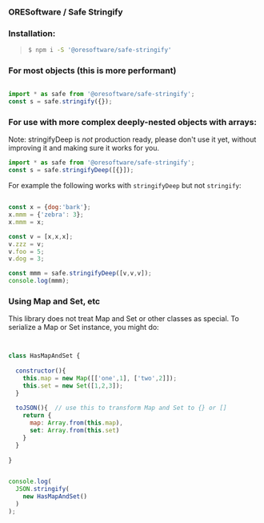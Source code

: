 
### ORESoftware / Safe Stringify


### Installation:

>
>```bash
> $ npm i -S '@oresoftware/safe-stringify'
>```
>

### For most objects (this is more performant)

```js

import * as safe from '@oresoftware/safe-stringify';
const s = safe.stringify({});

```


### For use with more complex deeply-nested objects with arrays:


Note: stringifyDeep is *not* production ready, please don't use it yet, 
without improving it and making sure it works for you.


```js
import * as safe from '@oresoftware/safe-stringify';
const s = safe.stringifyDeep([{}]);

```

For example the following works with `stringifyDeep` but not `stringify`:

```js

const x = {dog:'bark'};
x.mmm = {'zebra': 3};
x.mmm = x;

const v = [x,x,x];
v.zzz = v;
v.foo = 5;
v.dog = 3;

const mmm = safe.stringifyDeep([v,v,v]);
console.log(mmm);

```


### Using Map and Set, etc

This library does not treat Map and Set or other classes as special. To serialize a Map or Set instance, 
you might do:

```js


class HasMapAndSet {
  
  constructor(){
    this.map = new Map([['one',1], ['two',2]]);
    this.set = new Set([1,2,3]);
  }
   
  toJSON(){  // use this to transform Map and Set to {} or []
    return {
      map: Array.from(this.map),
      set: Array.from(this.set)
    }
  }
  
}


console.log(
  JSON.stringify(
    new HasMapAndSet()
  )
);


```
